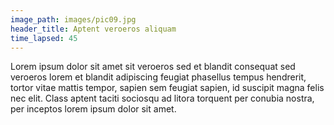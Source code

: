 ```yaml
---
image_path: images/pic09.jpg
header_title: Aptent veroeros aliquam
time_lapsed: 45
---
```


Lorem ipsum dolor sit amet sit veroeros sed et blandit consequat sed veroeros lorem et blandit
adipiscing
feugiat phasellus tempus hendrerit, tortor vitae mattis tempor, sapien sem feugiat sapien, id suscipit
magna
felis nec elit. Class aptent taciti sociosqu ad litora torquent per conubia nostra, per inceptos lorem
ipsum
dolor sit amet.